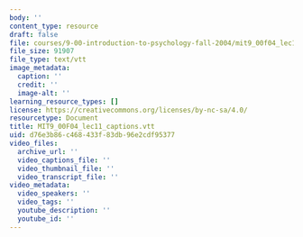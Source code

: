 ```yaml
---
body: ''
content_type: resource
draft: false
file: courses/9-00-introduction-to-psychology-fall-2004/mit9_00f04_lec11_captions.vtt
file_size: 91907
file_type: text/vtt
image_metadata:
  caption: ''
  credit: ''
  image-alt: ''
learning_resource_types: []
license: https://creativecommons.org/licenses/by-nc-sa/4.0/
resourcetype: Document
title: MIT9_00F04_lec11_captions.vtt
uid: d76e3b86-c468-433f-83db-96e2cdf95377
video_files:
  archive_url: ''
  video_captions_file: ''
  video_thumbnail_file: ''
  video_transcript_file: ''
video_metadata:
  video_speakers: ''
  video_tags: ''
  youtube_description: ''
  youtube_id: ''
---
```

